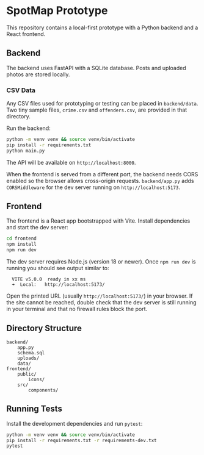 # SpotMap Prototype

This repository contains a local-first prototype with a Python backend and a React frontend.

## Backend

The backend uses FastAPI with a SQLite database. Posts and uploaded photos are stored locally.

### CSV Data

Any CSV files used for prototyping or testing can be placed in `backend/data`. Two tiny sample files, `crime.csv` and `offenders.csv`, are provided in that directory.

Run the backend:

```bash
python -m venv venv && source venv/bin/activate
pip install -r requirements.txt
python main.py
```

The API will be available on `http://localhost:8000`.

When the frontend is served from a different port, the backend needs CORS
enabled so the browser allows cross-origin requests. `backend/app.py` adds
`CORSMiddleware` for the dev server running on `http://localhost:5173`.

## Frontend

The frontend is a React app bootstrapped with Vite. Install dependencies and start the dev server:

```bash
cd frontend
npm install
npm run dev
```

The dev server requires Node.js (version 18 or newer). Once `npm run dev` is running
you should see output similar to:

```
  VITE v5.0.0  ready in xx ms
  ➜  Local:   http://localhost:5173/
```

Open the printed URL (usually `http://localhost:5173/`) in your browser. If the site
cannot be reached, double check that the dev server is still running in your
terminal and that no firewall rules block the port.

## Directory Structure

```
backend/
    app.py
    schema.sql
    uploads/
    data/
frontend/
    public/
        icons/
    src/
        components/
```

## Running Tests

Install the development dependencies and run `pytest`:

```bash
python -m venv venv && source venv/bin/activate
pip install -r requirements.txt -r requirements-dev.txt
pytest
```
